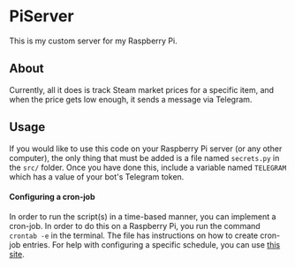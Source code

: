 # PiServer
This is my custom server for my Raspberry Pi.

## About
Currently, all it does is track Steam market prices for a specific item, and when the price gets low enough, it sends a message via Telegram.

## Usage
If you would like to use this code on your Raspberry Pi server (or any other computer), the only thing that must be added is a file named `secrets.py` in the `src/` folder. Once you have done this, include a variable named `TELEGRAM` which has a value of your bot's Telegram token.
#### Configuring a cron-job
In order to run the script(s) in a time-based manner, you can implement a cron-job. In order to do this on a Raspberry Pi, you run the command `crontab -e` in the terminal. The file has instructions on how to create cron-job entries. For help with configuring a specific schedule, you can use [this site](https://crontab.guru/).
